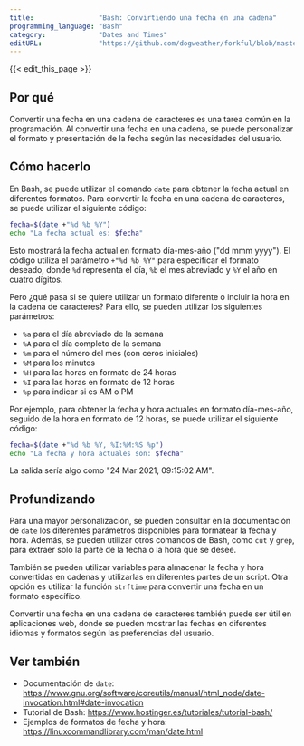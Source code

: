 ```yaml
---
title:                "Bash: Convirtiendo una fecha en una cadena"
programming_language: "Bash"
category:             "Dates and Times"
editURL:              "https://github.com/dogweather/forkful/blob/master/content/es/bash/converting-a-date-into-a-string.md"
---
```


{{< edit_this_page >}}

## Por qué

Convertir una fecha en una cadena de caracteres es una tarea común en la programación. Al convertir una fecha en una cadena, se puede personalizar el formato y presentación de la fecha según las necesidades del usuario.

## Cómo hacerlo

En Bash, se puede utilizar el comando `date` para obtener la fecha actual en diferentes formatos. Para convertir la fecha en una cadena de caracteres, se puede utilizar el siguiente código:

```Bash
fecha=$(date +"%d %b %Y") 
echo "La fecha actual es: $fecha"
```

Esto mostrará la fecha actual en formato día-mes-año ("dd mmm yyyy"). El código utiliza el parámetro `+"%d %b %Y"` para especificar el formato deseado, donde `%d` representa el día, `%b` el mes abreviado y `%Y` el año en cuatro dígitos. 

Pero ¿qué pasa si se quiere utilizar un formato diferente o incluir la hora en la cadena de caracteres? Para ello, se pueden utilizar los siguientes parámetros:

- `%a` para el día abreviado de la semana
- `%A` para el día completo de la semana
- `%m` para el número del mes (con ceros iniciales)
- `%M` para los minutos
- `%H` para las horas en formato de 24 horas
- `%I` para las horas en formato de 12 horas
- `%p` para indicar si es AM o PM

Por ejemplo, para obtener la fecha y hora actuales en formato día-mes-año, seguido de la hora en formato de 12 horas, se puede utilizar el siguiente código:

```Bash
fecha=$(date +"%d %b %Y, %I:%M:%S %p") 
echo "La fecha y hora actuales son: $fecha"
```

La salida sería algo como "24 Mar 2021, 09:15:02 AM". 

## Profundizando

Para una mayor personalización, se pueden consultar en la documentación de `date` los diferentes parámetros disponibles para formatear la fecha y hora. Además, se pueden utilizar otros comandos de Bash, como `cut` y `grep`, para extraer solo la parte de la fecha o la hora que se desee. 

También se pueden utilizar variables para almacenar la fecha y hora convertidas en cadenas y utilizarlas en diferentes partes de un script. Otra opción es utilizar la función `strftime` para convertir una fecha en un formato específico.

Convertir una fecha en una cadena de caracteres también puede ser útil en aplicaciones web, donde se pueden mostrar las fechas en diferentes idiomas y formatos según las preferencias del usuario. 

## Ver también

- Documentación de `date`: https://www.gnu.org/software/coreutils/manual/html_node/date-invocation.html#date-invocation
- Tutorial de Bash: https://www.hostinger.es/tutoriales/tutorial-bash/
- Ejemplos de formatos de fecha y hora: https://linuxcommandlibrary.com/man/date.html